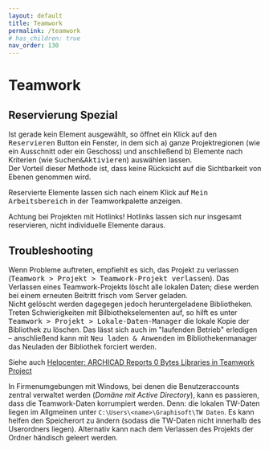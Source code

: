 ```yaml
---
layout: default
title: Teamwork
permalink: /teamwork
# has_children: true
nav_order: 130
---
```

# Teamwork

## Reservierung Spezial
Ist gerade kein Element ausgewählt, so öffnet ein Klick auf den <samp>Reservieren</samp> Button ein Fenster, in dem sich a) ganze Projektregionen (wie ein Ausschnitt oder ein Geschoss) und anschließend b) Elemente nach Kriterien (wie <samp>Suchen&Aktivieren</samp>) auswählen lassen.  
Der Vorteil dieser Methode ist, dass keine Rücksicht auf die Sichtbarkeit von Ebenen genommen wird.

Reservierte Elemente lassen sich nach einem Klick auf <samp>Mein Arbeitsbereich</samp> in der Teamworkpalette anzeigen.

Achtung bei Projekten mit Hotlinks! Hotlinks lassen sich nur insgesamt reservieren, nicht individuelle Elemente daraus.

## Troubleshooting
Wenn Probleme auftreten, empfiehlt es sich, das Projekt zu verlassen (<samp>Teamwork > Projekt > Teamwork-Projekt verlassen</samp>). Das Verlassen eines Teamwork-Projekts löscht alle lokalen Daten; diese werden bei einem erneuten Beitritt frisch vom Server geladen.  
Nicht gelöscht werden dagegegen jedoch heruntergeladene Bibliotheken. Treten Schwierigkeiten mit Bilbiothekselementen auf, so hilft es unter <samp>Teamwork > Projekt > Lokale-Daten-Manager</samp> die lokale Kopie der Bibliothek zu löschen. Das lässt sich auch im "laufenden Betrieb" erledigen – anschließend kann mit <samp>Neu laden & Anwenden</samp> im Bibliothekenmanager das Neuladen der Bibliothek forciert werden.

Siehe auch [Helpcenter: ARCHICAD Reports 0 Bytes Libraries in Teamwork Project](https://helpcenter.graphisoft.com/knowledgebase/119387/)

In Firmenumgebungen mit Windows, bei denen die Benutzeraccounts zentral verwaltet werden (_Domäne mit Active Directory_), kann es passieren, dass die Teamwork-Daten korrumpiert werden. Denn: die lokalen TW-Daten liegen im Allgmeinen unter `C:\Users\<name>\Graphisoft\TW Daten`. Es kann helfen den Speicherort zu ändern (sodass die TW-Daten nicht innerhalb des Userordners liegen). Alternativ kann nach dem Verlassen des Projekts der Ordner händisch geleert werden.

